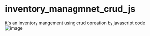 # inventory_managmnet_crud_js
it's an inventory mangement using crud opreation by javascript code
![image](https://user-images.githubusercontent.com/44100412/174565989-93ca013c-794f-4e6d-ac45-6d361714bc66.png)
